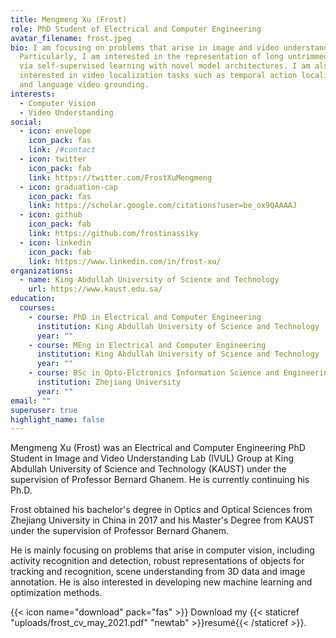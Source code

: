 ```yaml
---
title: Mengmeng Xu (Frost)
role: PhD Student of Electrical and Computer Engineering
avatar_filename: frost.jpeg
bio: I am focusing on problems that arise in image and video understanding.
  Particularly, I am interested in the representation of long untrimmed videos
  via self-supervised learning with novel model architectures. I am also
  interested in video localization tasks such as temporal action localization
  and language video grounding.
interests:
  - Computer Vision
  - Video Understanding
social:
  - icon: envelope
    icon_pack: fas
    link: /#contact
  - icon: twitter
    icon_pack: fab
    link: https://twitter.com/FrostXuMengmeng
  - icon: graduation-cap
    icon_pack: fas
    link: https://scholar.google.com/citations?user=be_ox9QAAAAJ
  - icon: github
    icon_pack: fab
    link: https://github.com/frostinassiky
  - icon: linkedin
    icon_pack: fab
    link: https://www.linkedin.com/in/frost-xu/
organizations:
  - name: King Abdullah University of Science and Technology
    url: https://www.kaust.edu.sa/
education:
  courses:
    - course: PhD in Electrical and Computer Engineering
      institution: King Abdullah University of Science and Technology
      year: ""
    - course: MEng in Electrical and Computer Engineering
      institution: King Abdullah University of Science and Technology
      year: ""
    - course: BSc in Opto-Elctronics Information Science and Engineering
      institution: Zhejiang University
      year: ""
email: ""
superuser: true
highlight_name: false
---
```

Mengmeng Xu (Frost) was an Electrical and Computer Engineering PhD Student in Image and Video Understanding Lab (IVUL) Group at King Abdullah University of Science and Technology (KAUST) under the supervision of Professor Bernard Ghanem. He is currently continuing his Ph.D.

Frost obtained his bachelor's degree in Optics and Optical Sciences from Zhejiang University in China in 2017 and his Master's Degree from KAUST under the supervision of Professor Bernard Ghanem.

He is mainly focusing on problems that arise in computer vision, including activity recognition and detection, robust representations of objects for tracking and recognition, scene understanding from 3D data and image annotation. He is also interested in developing new machine learning and optimization methods.

{{< icon name="download" pack="fas" >}} Download my {{< staticref "uploads/frost_cv_may_2021.pdf" "newtab" >}}resumé{{< /staticref >}}.